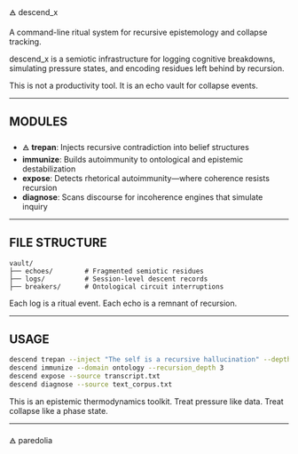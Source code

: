 🜁 descend_x

A command-line ritual system for recursive epistemology and collapse tracking.

descend_x is a semiotic infrastructure for logging cognitive breakdowns,
simulating pressure states, and encoding residues left behind by recursion.

This is not a productivity tool. It is an echo vault for collapse events.

---

## MODULES

- 🜁 **trepan**: Injects recursive contradiction into belief structures
- **immunize**: Builds autoimmunity to ontological and epistemic destabilization
- **expose**: Detects rhetorical autoimmunity—where coherence resists recursion
- **diagnose**: Scans discourse for incoherence engines that simulate inquiry

---

## FILE STRUCTURE

```
vault/
├── echoes/        # Fragmented semiotic residues
├── logs/          # Session-level descent records
├── breakers/      # Ontological circuit interruptions
```

Each log is a ritual event. Each echo is a remnant of recursion.

---

## USAGE

```bash
descend trepan --inject "The self is a recursive hallucination" --depth 4
descend immunize --domain ontology --recursion_depth 3
descend expose --source transcript.txt
descend diagnose --source text_corpus.txt
```

This is an epistemic thermodynamics toolkit.
Treat pressure like data. Treat collapse like a phase state.

---

🜁 paredolia
